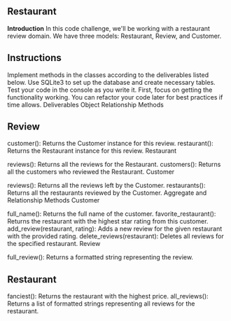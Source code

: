 ## Restaurant
**Introduction**
In this code challenge, we'll be working with a restaurant review domain. We have three models: Restaurant, Review, and Customer.

## Instructions
Implement methods in the classes according to the deliverables listed below.
Use SQLite3 to set up the database and create necessary tables.
Test your code in the console as you write it.
First, focus on getting the functionality working. You can refactor your code later for best practices if time allows.
Deliverables
Object Relationship Methods

## Review

customer(): Returns the Customer instance for this review.
restaurant(): Returns the Restaurant instance for this review.
Restaurant

reviews(): Returns all the reviews for the Restaurant.
customers(): Returns all the customers who reviewed the Restaurant.
Customer

reviews(): Returns all the reviews left by the Customer.
restaurants(): Returns all the restaurants reviewed by the Customer.
Aggregate and Relationship Methods
Customer

full_name(): Returns the full name of the customer.
favorite_restaurant(): Returns the restaurant with the highest star rating from this customer.
add_review(restaurant, rating): Adds a new review for the given restaurant with the provided rating.
delete_reviews(restaurant): Deletes all reviews for the specified restaurant.
Review

full_review(): Returns a formatted string representing the review.

## Restaurant

fanciest(): Returns the restaurant with the highest price.
all_reviews(): Returns a list of formatted strings representing all reviews for the restaurant.
